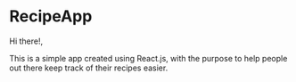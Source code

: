 # RecipeApp

Hi there!,

This is a simple app created using React.js, with the purpose to help people out there keep track of their recipes easier.
